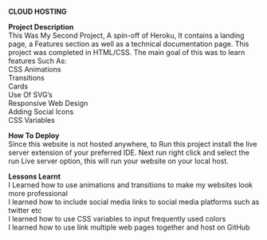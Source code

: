 **CLOUD HOSTING**
<br />

**Project Description**
<br />
This Was My Second Project, A spin-off of Heroku, It contains a landing page, a Features section as well as a technical documentation page. This project was completed in HTML/CSS.
The main goal of this was to learn features Such As:
<br />
CSS Animations
<br />
Transitions
<br />
Cards
<br />
Use Of SVG’s
<br />
Responsive Web Design
<br />
Adding Social Icons
<br />
CSS Variables
<br />

**How To Deploy**
<br />
Since this website is not hosted anywhere, to Run this project install the live server extension of your preferred IDE.
Next run  right click and  select the run Live server option, this will run  your website on your local host.
<br />

**Lessons Learnt**
<br />
I Learned how to use animations and transitions to make my websites look more professional
<br />
I learned how to include social media links to social media platforms such as twitter etc
<br />
I learned how to use CSS variables to input frequently used colors 
<br />
I learned how to use link multiple web pages together and host on GitHub
<br />

